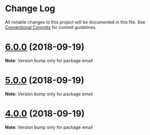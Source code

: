 # Change Log

All notable changes to this project will be documented in this file.
See [Conventional Commits](https://conventionalcommits.org) for commit guidelines.

<a name="6.0.0"></a>
# [6.0.0](https://github.com/heckfordraj/temp/compare/v5.0.0...v6.0.0) (2018-09-19)

**Note:** Version bump only for package email





<a name="5.0.0"></a>
# [5.0.0](https://github.com/heckfordraj/temp/compare/v3.2.0...v5.0.0) (2018-09-19)

**Note:** Version bump only for package email





<a name="4.0.0"></a>
# [4.0.0](https://github.com/heckfordraj/temp/compare/v3.2.0...v4.0.0) (2018-09-19)

**Note:** Version bump only for package email
